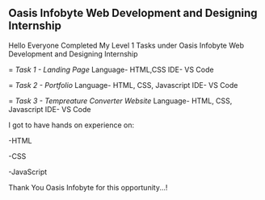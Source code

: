 ##  Oasis Infobyte Web Development and Designing Internship
Hello Everyone Completed My Level 1 Tasks under Oasis Infobyte Web Development and Designing Internship

= *Task 1 - Landing Page* Language- HTML,CSS IDE- VS Code

= *Task 2 - Portfolio* Language- HTML, CSS, Javascript IDE- VS Code

= *Task 3 - Tempreature Converter Website* Language- HTML, CSS, Javascript IDE- VS Code

I got to have hands on experience on:

 -HTML
 
 -CSS
 
 -JavaScript
 
Thank You Oasis Infobyte for this opportunity...!
